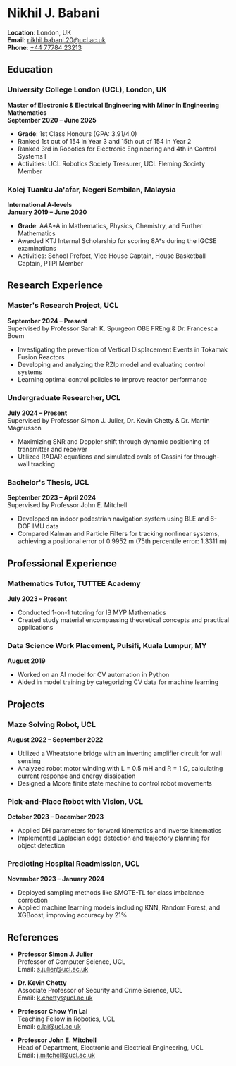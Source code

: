 # Nikhil J. Babani

**Location**: London, UK  
**Email**: [nikhil.babani.20@ucl.ac.uk](mailto:nikhil.babani.20@ucl.ac.uk)  
**Phone**: [+44 77784 23213](tel:+447778423213)

## Education

### University College London (UCL), London, UK
**Master of Electronic & Electrical Engineering with Minor in Engineering Mathematics**  
**September 2020 – June 2025**  
- **Grade**: 1st Class Honours (GPA: 3.91/4.0)
- Ranked 1st out of 154 in Year 3 and 15th out of 154 in Year 2
- Ranked 3rd in Robotics for Electronic Engineering and 4th in Control Systems I
- Activities: UCL Robotics Society Treasurer, UCL Fleming Society Member

### Kolej Tuanku Ja'afar, Negeri Sembilan, Malaysia  
**International A-levels**  
**January 2019 – June 2020**  
- **Grade**: A*A*A*A in Mathematics, Physics, Chemistry, and Further Mathematics
- Awarded KTJ Internal Scholarship for scoring 8A*s during the IGCSE examinations
- Activities: School Prefect, Vice House Captain, House Basketball Captain, PTPI Member

## Research Experience

### Master's Research Project, UCL
**September 2024 – Present**  
Supervised by Professor Sarah K. Spurgeon OBE FREng & Dr. Francesca Boem
- Investigating the prevention of Vertical Displacement Events in Tokamak Fusion Reactors
- Developing and analyzing the RZIp model and evaluating control systems
- Learning optimal control policies to improve reactor performance

### Undergraduate Researcher, UCL
**July 2024 – Present**  
Supervised by Professor Simon J. Julier, Dr. Kevin Chetty & Dr. Martin Magnusson
- Maximizing SNR and Doppler shift through dynamic positioning of transmitter and receiver  
- Utilized RADAR equations and simulated ovals of Cassini for through-wall tracking

### Bachelor's Thesis, UCL
**September 2023 – April 2024**  
Supervised by Professor John E. Mitchell  
- Developed an indoor pedestrian navigation system using BLE and 6-DOF IMU data  
- Compared Kalman and Particle Filters for tracking nonlinear systems, achieving a positional error of 0.9952 m (75th percentile error: 1.3311 m)

## Professional Experience

### Mathematics Tutor, TUTTEE Academy
**July 2023 – Present**  
- Conducted 1-on-1 tutoring for IB MYP Mathematics
- Created study material encompassing theoretical concepts and practical applications

### Data Science Work Placement, Pulsifi, Kuala Lumpur, MY
**August 2019**  
- Worked on an AI model for CV automation in Python
- Aided in model training by categorizing CV data for machine learning

## Projects

### Maze Solving Robot, UCL
**August 2022 – September 2022**  
- Utilized a Wheatstone bridge with an inverting amplifier circuit for wall sensing
- Analyzed robot motor winding with L = 0.5 mH and R = 1 Ω, calculating current response and energy dissipation
- Designed a Moore finite state machine to control robot movements

### Pick-and-Place Robot with Vision, UCL
**October 2023 – December 2023**  
- Applied DH parameters for forward kinematics and inverse kinematics
- Implemented Laplacian edge detection and trajectory planning for object detection

### Predicting Hospital Readmission, UCL
**November 2023 – January 2024**  
- Deployed sampling methods like SMOTE-TL for class imbalance correction  
- Applied machine learning models including KNN, Random Forest, and XGBoost, improving accuracy by 21%

## References

- **Professor Simon J. Julier**  
Professor of Computer Science, UCL  
Email: [s.julier@ucl.ac.uk](mailto:s.julier@ucl.ac.uk)

- **Dr. Kevin Chetty**  
Associate Professor of Security and Crime Science, UCL  
Email: [k.chetty@ucl.ac.uk](mailto:k.chetty@ucl.ac.uk)

- **Professor Chow Yin Lai**  
Teaching Fellow in Robotics, UCL  
Email: [c.lai@ucl.ac.uk](mailto:c.lai@ucl.ac.uk)

- **Professor John E. Mitchell**  
Head of Department, Electronic and Electrical Engineering, UCL  
Email: [j.mitchell@ucl.ac.uk](mailto:j.mitchell@ucl.ac.uk)

